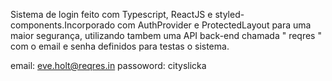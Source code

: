 Sistema de login feito com Typescript, ReactJS e styled-components.Incorporado com AuthProvider e ProtectedLayout para uma maior segurança, utilizando tambem uma API back-end chamada " reqres " com o email e senha definidos para testas o sistema.

email: eve.holt@reqres.in
passoword: cityslicka
